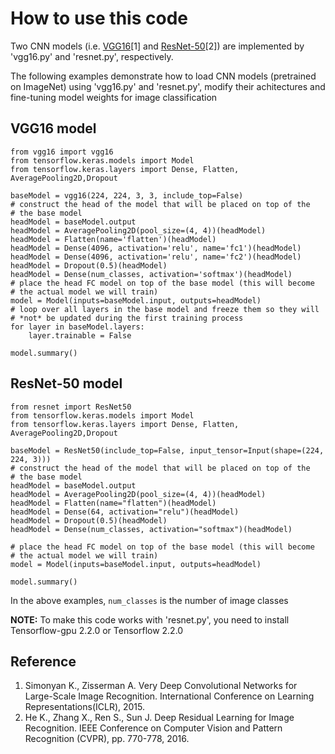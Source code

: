 # How to use this code
Two CNN models (i.e. [VGG16](https://arxiv.org/abs/1409.1556)[1] and [ResNet-50](https://arxiv.org/abs/1512.03385)[2]) are implemented by 'vgg16.py' and 'resnet.py', respectively.

The following examples demonstrate how to load CNN models (pretrained on ImageNet) using 'vgg16.py' and 'resnet.py', modify their achitectures and fine-tuning model weights for image classification

## VGG16 model
```
from vgg16 import vgg16
from tensorflow.keras.models import Model
from tensorflow.keras.layers import Dense, Flatten, AveragePooling2D,Dropout

baseModel = vgg16(224, 224, 3, 3, include_top=False)
# construct the head of the model that will be placed on top of the
# the base model
headModel = baseModel.output
headModel = AveragePooling2D(pool_size=(4, 4))(headModel)
headModel = Flatten(name='flatten')(headModel)
headModel = Dense(4096, activation='relu', name='fc1')(headModel)
headModel = Dense(4096, activation='relu', name='fc2')(headModel)
headModel = Dropout(0.5)(headModel)
headModel = Dense(num_classes, activation='softmax')(headModel)
# place the head FC model on top of the base model (this will become
# the actual model we will train)
model = Model(inputs=baseModel.input, outputs=headModel)
# loop over all layers in the base model and freeze them so they will
# *not* be updated during the first training process
for layer in baseModel.layers:
    layer.trainable = False
    
model.summary()
```    
## ResNet-50 model
```
from resnet import ResNet50
from tensorflow.keras.models import Model
from tensorflow.keras.layers import Dense, Flatten, AveragePooling2D,Dropout

baseModel = ResNet50(include_top=False, input_tensor=Input(shape=(224, 224, 3)))
# construct the head of the model that will be placed on top of the
# the base model
headModel = baseModel.output
headModel = AveragePooling2D(pool_size=(4, 4))(headModel)
headModel = Flatten(name="flatten")(headModel)
headModel = Dense(64, activation="relu")(headModel)
headModel = Dropout(0.5)(headModel)
headModel = Dense(num_classes, activation="softmax")(headModel)

# place the head FC model on top of the base model (this will become
# the actual model we will train)
model = Model(inputs=baseModel.input, outputs=headModel)

model.summary()
```
In the above examples, ```num_classes``` is the number of image classes

**NOTE:** To make this code works with 'resnet.py', you need to install Tensorflow-gpu 2.2.0 or Tensorflow 2.2.0
## Reference
1. Simonyan K., Zisserman A. Very Deep Convolutional Networks for Large-Scale Image Recognition. International Conference on Learning Representations(ICLR), 2015.
2. He K., Zhang X., Ren S., Sun J. Deep Residual Learning for Image Recognition. IEEE Conference on Computer Vision and Pattern Recognition (CVPR), pp. 770-778, 2016.
